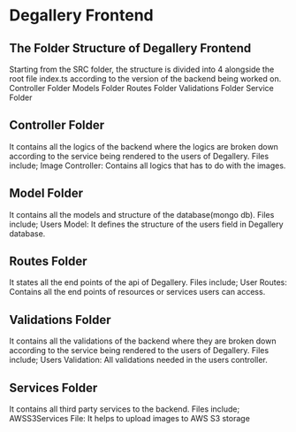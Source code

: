 # Degallery Frontend

## The Folder Structure of Degallery Frontend

Starting from the SRC folder, the structure is divided into 4 alongside the root file index.ts according to the version of the backend being worked on.
Controller Folder
Models Folder
Routes Folder
Validations Folder
Service Folder

## Controller Folder

It contains all the logics of the backend where the logics are broken down according to the service being rendered to the users of Degallery.
Files include;
Image Controller: Contains all logics that has to do with the images.

## Model Folder

It contains all the models and structure of the database(mongo db).
Files include;
Users Model: It defines the structure of the users field in Degallery database.

## Routes Folder

It states all the end points of the api of Degallery.
Files include;
User Routes: Contains all the end points of resources or services users can access.

## Validations Folder

It contains all the validations of the backend where they are broken down according to the service being rendered to the users of Degallery.
Files include;
Users Validation: All validations needed in the users controller.

## Services Folder

It contains all third party services to the backend.
Files include;
AWSS3Services File: It helps to upload images to AWS S3 storage
